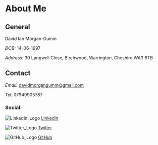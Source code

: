 # About Me

## General

David Ian Morgan-Gumm

*DOB:* 14-06-1997

*Address:* 30 Langwell Close, Birchwood, Warrington, Cheshire WA3 6TB

## Contact

*Email:* davidmorgangumm@gmail.com

*Tel:* 07949905787

### Social

![LinkedIn_Logo](https://media.licdn.com/dms/image/C4E0BAQGBBp0LaObq0A/company-logo_200_200/0?e=2159024400&v=beta&t=tyrD06lDsdOelMjanHDd2gC1iqekh_JWTaXny9bAT4o) [LinkedIn](www.linkedin.com/in/david-morgan-gumm-450751133)

![Twitter_Logo](https://pbs.twimg.com/profile_images/1111729635610382336/_65QFl7B.png) [Twitter](https://twitter.com/David_MGumm)

![GitHub_Logo](https://pbs.twimg.com/profile_images/1157035760085684224/iuxTnT5g_400x400.jpg) [GitHub](https://github.com/DaiGumms)